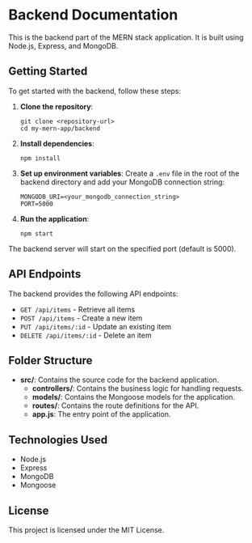 # Backend Documentation

This is the backend part of the MERN stack application. It is built using Node.js, Express, and MongoDB.

## Getting Started

To get started with the backend, follow these steps:

1. **Clone the repository**:
   ```
   git clone <repository-url>
   cd my-mern-app/backend
   ```

2. **Install dependencies**:
   ```
   npm install
   ```

3. **Set up environment variables**:
   Create a `.env` file in the root of the backend directory and add your MongoDB connection string:
   ```
   MONGODB_URI=<your_mongodb_connection_string>
   PORT=5000
   ```

4. **Run the application**:
   ```
   npm start
   ```

The backend server will start on the specified port (default is 5000).

## API Endpoints

The backend provides the following API endpoints:

- `GET /api/items` - Retrieve all items
- `POST /api/items` - Create a new item
- `PUT /api/items/:id` - Update an existing item
- `DELETE /api/items/:id` - Delete an item

## Folder Structure

- **src/**: Contains the source code for the backend application.
  - **controllers/**: Contains the business logic for handling requests.
  - **models/**: Contains the Mongoose models for the application.
  - **routes/**: Contains the route definitions for the API.
  - **app.js**: The entry point of the application.

## Technologies Used

- Node.js
- Express
- MongoDB
- Mongoose

## License

This project is licensed under the MIT License.